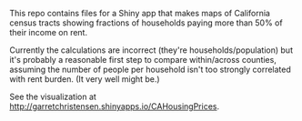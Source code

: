 This repo contains files for a Shiny app that makes maps of California census tracts showing
fractions of households paying more than 50% of their income on rent.

Currently the calculations are incorrect (they're households/population) but it's probably a reasonable
first step to compare within/across counties, assuming the number of people per household isn't too strongly correlated with rent burden.
(It very well might be.)

See the visualization at http://garretchristensen.shinyapps.io/CAHousingPrices.
